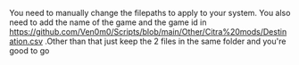 You need to manually change the filepaths to apply to your system. You also need to add the name of the game and the game id in https://github.com/Ven0m0/Scripts/blob/main/Other/Citra%20mods/Destination.csv .Other than that just keep the 2 files in the same folder and you're good to go

